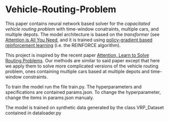 # Vehicle-Routing-Problem

This paper contains neural network based solver for the *capacitated vehicle routing problem* with time-window conatraints, multiple cars, and multiple depots. The model architecture is based on the *transformer* (see [Attention is All You Need](https://arxiv.org/abs/1706.03762), and it is trained using [policy-gradient based reinforcement learning](https://papers.nips.cc/paper/1713-policy-gradient-methods-for-reinforcement-learning-with-function-approximation.pdf) (i.e. the REINFORCE algorithm). 

This project is inspired by the recent paper [Attention, Learn to Solve Routing Problems](https://arxiv.org/abs/1803.08475). Our methods are similar to said paper except that here we apply them to solve more complicated versions of the vehicle routing problem, ones containing multiple cars based at multiple depots and time-window constraints. 

To train the model run the file train.py. The hyperparameters and specifications are contained params.json. To change the hyperparameter, change the items in params.json manualy. 

The model is trained on synthetic data generated by the class VRP_Dataset contained in dataloader.py
